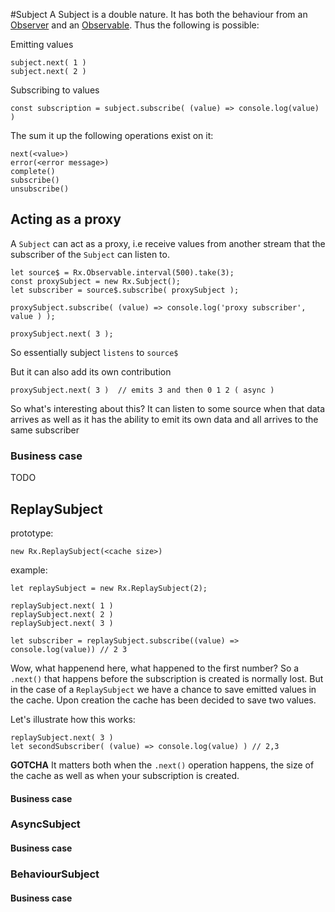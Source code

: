#Subject 
A Subject is a double nature. It has both the behaviour from an [Observer](/observer.md) and an [Observable](/observable-anatomy.md). Thus the following is possible:

Emitting values

```
subject.next( 1 )
subject.next( 2 ) 
```

Subscribing to values

```
const subscription = subject.subscribe( (value) => console.log(value) )
```
The sum it up the following operations exist on it:

```
next(<value>)
error(<error message>)
complete()
subscribe()
unsubscribe()
```

## Acting as a proxy
A `Subject` can act as a proxy, i.e receive values from another stream that the subscriber of the `Subject` can listen to.

```
let source$ = Rx.Observable.interval(500).take(3);
const proxySubject = new Rx.Subject();
let subscriber = source$.subscribe( proxySubject );

proxySubject.subscribe( (value) => console.log('proxy subscriber', value ) );

proxySubject.next( 3 );
```

So essentially subject `listens` to `source$`

But it can also add its own contribution

```
proxySubject.next( 3 )  // emits 3 and then 0 1 2 ( async )

```
So what's interesting about this?  It can listen to some source when that data arrives as well as it has the ability to emit its own data and all arrives to the same subscriber

### Business case
TODO

## ReplaySubject

prototype:
```
new Rx.ReplaySubject(<cache size>)
```

example:
```
let replaySubject = new Rx.ReplaySubject(2);

replaySubject.next( 1 )
replaySubject.next( 2 )
replaySubject.next( 3 )

let subscriber = replaySubject.subscribe((value) => console.log(value)) // 2 3

```

Wow, what happenend here, what happened to the first number?
So a `.next()` that happens before the subscription is created is normally lost. But in the case of a `ReplaySubject` we have a chance to save emitted values in the cache. Upon creation the cache has been decided to save two values.

Let's illustrate how this works:
```
replaySubject.next( 3 )
let secondSubscriber( (value) => console.log(value) ) // 2,3

```
**GOTCHA**
It matters both when the `.next()` operation happens, the size of the cache as well as when your subscription is created.


#### Business case
### AsyncSubject
#### Business case
### BehaviourSubject
#### Business case




